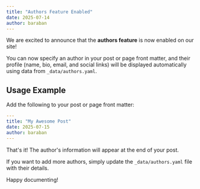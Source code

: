```yaml
---
title: "Authors Feature Enabled"
date: 2025-07-14
author: baraban
---
```


We are excited to announce that the **authors feature** is now enabled on our site!

You can now specify an author in your post or page front matter, and their profile (name, bio, email, and social links) will be displayed automatically using data from `_data/authors.yaml`.

## Usage Example

Add the following to your post or page front matter:

```yaml
---
title: "My Awesome Post"
date: 2025-07-15
author: baraban
---
```

That's it! The author's information will appear at the end of your post.

If you want to add more authors, simply update the `_data/authors.yaml` file with their details.

Happy documenting! 